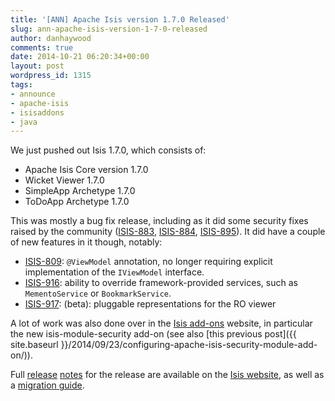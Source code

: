 ```yaml
---
title: '[ANN] Apache Isis version 1.7.0 Released'
slug: ann-apache-isis-version-1-7-0-released
author: danhaywood
comments: true
date: 2014-10-21 06:20:34+00:00
layout: post
wordpress_id: 1315
tags:
- announce
- apache-isis
- isisaddons
- java
---
```


We just pushed out Isis 1.7.0, which consists of:

* Apache Isis Core version 1.7.0
* Wicket Viewer 1.7.0
* SimpleApp Archetype 1.7.0
* ToDoApp Archetype 1.7.0

This was mostly a bug fix release, including as it did some security fixes raised by the community ([ISIS-883](https://issues.apache.org/jira/browse/ISIS-883), [ISIS-884](https://issues.apache.org/jira/browse/ISIS-884), [ISIS-895](https://issues.apache.org/jira/browse/ISIS-895)).  It did have a couple of new features in it though, notably:

- [ISIS-809](https://issues.apache.org/jira/browse/ISIS-809): `@ViewModel` annotation, no longer requiring explicit implementation of the `IViewModel` interface.
- [ISIS-916](https://issues.apache.org/jira/browse/ISIS-916): ability to override framework-provided services, such as `MementoService` or `BookmarkService`.
- [ISIS-917](https://issues.apache.org/jira/browse/ISIS-917): (beta): pluggable representations for the RO viewer

A lot of work was also done over in the [Isis add-ons](http://www.isisaddons.org) website, in particular the new isis-module-security add-on (see also [this previous post]({{ site.baseurl }}/2014/09/23/configuring-apache-isis-security-module-add-on/)).

Full [release](http://isis.apache.org/core/release-notes/isis-1.7.0.html) [notes](http://isis.apache.org/components/viewers/wicket/release-notes/isis-viewer-wicket-1.7.0.html) for the release are available on the [Isis website](http://isis.apache.org), as well as a [migration guide](http://isis.apache.org/core/release-notes/migrating-to-1.7.0.html).


